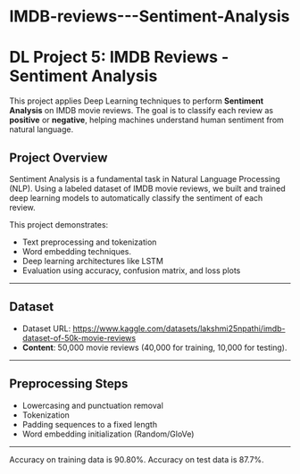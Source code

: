 # IMDB-reviews---Sentiment-Analysis
#  DL Project 5: IMDB Reviews - Sentiment Analysis

This project applies Deep Learning techniques to perform **Sentiment Analysis** on IMDB movie reviews.
The goal is to classify each review as **positive** or **negative**, helping machines understand human sentiment from natural language.

##  Project Overview

Sentiment Analysis is a fundamental task in Natural Language Processing (NLP). Using a labeled dataset of IMDB movie reviews, 
we built and trained deep learning models to automatically classify the sentiment of each review.

This project demonstrates:
- Text preprocessing and tokenization
- Word embedding techniques.
- Deep learning architectures like LSTM
- Evaluation using accuracy, confusion matrix, and loss plots

---

## Dataset
- Dataset URL: https://www.kaggle.com/datasets/lakshmi25npathi/imdb-dataset-of-50k-movie-reviews
- **Content**: 50,000 movie reviews (40,000 for training, 10,000 for testing).

---

##  Preprocessing Steps

- Lowercasing and punctuation removal
- Tokenization
- Padding sequences to a fixed length
- Word embedding initialization (Random/GloVe)

---
Accuracy on training data is 90.80%.
Accuracy on test data is 87.7%.
